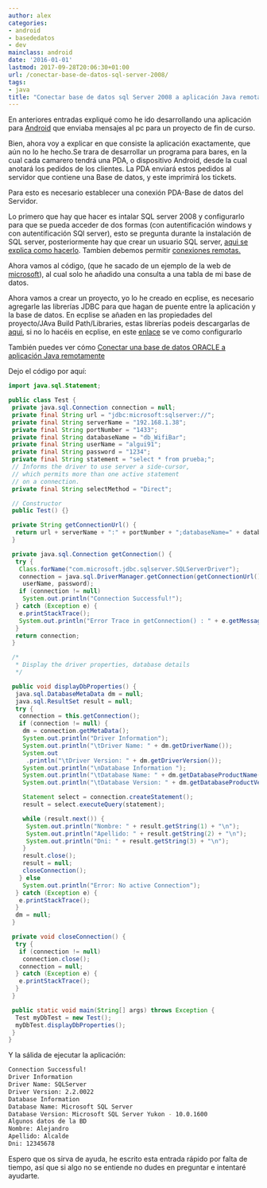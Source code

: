```yaml
---
author: alex
categories:
- android
- basededatos
- dev
mainclass: android
date: '2016-01-01'
lastmod: 2017-09-28T20:06:30+01:00
url: /conectar-base-de-datos-sql-server-2008/
tags:
- java
title: "Conectar base de datos sql Server 2008 a aplicación Java remotamente"
---
```


En anteriores entradas expliqué como he ido desarrollando una aplicación para [Android](/curso-programacion-android/ "Curso de programación en Android") que enviaba mensajes al pc para un proyecto de fin de curso.

Bien, ahora voy a explicar en que consiste la aplicación exactamente, que aún no lo he hecho.Se trara de desarrollar un programa para bares, en la cual cada camarero tendrá una PDA, o dispositivo Android, desde la cual anotará los pedidos de los clientes. La PDA enviará estos pedidos al servidor que contiene una Base de datos, y este imprimirá los tickets.

Para esto es necesario establecer una conexión PDA-Base de datos del Servidor.

<!--more--><!--ad-->

Lo primero que hay que hacer es intalar SQL server 2008 y configurarlo para que se pueda acceder de dos formas (con autentificación windows y con autentificación SQl server), esto se pregunta durante la instalación de SQL server, posteriormente hay que crear un usuario SQL server, [aqui se explica como hacerlo][2]. Tambien debemos permitir [conexiones remotas.][3]

Ahora vamos al código, (que he sacado de un ejemplo de la web de [microsoft][4]), al cual solo he añadido una consulta a una tabla de mi base de datos.

Ahora vamos a crear un proyecto, yo lo he creado en ecplise, es necesario agregarle las librerías JDBC para que hagan de puente entre la aplicación y la base de datos. En ecplise se añaden en las propiedades del proyecto/JAva Build Path/Libraries, estas librerías podeis descargarlas de [aqui][5], si no lo hacéis en ecplise, en este [enlace][6] se ve como configurarlo

También puedes ver cómo <a href="/conectar-base-de-datos-oracle/">Conectar una base de datos ORACLE a aplicación Java remotamente</a>

Dejo el código por aquí:

```java
import java.sql.Statement;

public class Test {
 private java.sql.Connection connection = null;
 private final String url = "jdbc:microsoft:sqlserver://";
 private final String serverName = "192.168.1.38";
 private final String portNumber = "1433";
 private final String databaseName = "db_WifiBar";
 private final String userName = "algui91";
 private final String password = "1234";
 private final String statement = "select * from prueba;";
 // Informs the driver to use server a side-cursor,
 // which permits more than one active statement
 // on a connection.
 private final String selectMethod = "Direct";

 // Constructor
 public Test() {}

 private String getConnectionUrl() {
  return url + serverName + ":" + portNumber + ";databaseName=" + databaseName + ";selectMethod=" + selectMethod + ";";
 }

 private java.sql.Connection getConnection() {
  try {
   Class.forName("com.microsoft.jdbc.sqlserver.SQLServerDriver");
   connection = java.sql.DriverManager.getConnection(getConnectionUrl(),
    userName, password);
   if (connection != null)
    System.out.println("Connection Successful!");
  } catch (Exception e) {
   e.printStackTrace();
   System.out.println("Error Trace in getConnection() : " + e.getMessage());
  }
  return connection;
 }

 /*
  * Display the driver properties, database details
  */

 public void displayDbProperties() {
  java.sql.DatabaseMetaData dm = null;
  java.sql.ResultSet result = null;
  try {
   connection = this.getConnection();
   if (connection != null) {
    dm = connection.getMetaData();
    System.out.println("Driver Information");
    System.out.println("\tDriver Name: " + dm.getDriverName());
    System.out
     .println("\tDriver Version: " + dm.getDriverVersion());
    System.out.println("\nDatabase Information ");
    System.out.println("\tDatabase Name: " + dm.getDatabaseProductName());
    System.out.println("\tDatabase Version: " + dm.getDatabaseProductVersion());

    Statement select = connection.createStatement();
    result = select.executeQuery(statement);

    while (result.next()) {
     System.out.println("Nombre: " + result.getString(1) + "\n");
     System.out.println("Apellido: " + result.getString(2) + "\n");
     System.out.println("Dni: " + result.getString(3) + "\n");
    }
    result.close();
    result = null;
    closeConnection();
   } else
    System.out.println("Error: No active Connection");
  } catch (Exception e) {
   e.printStackTrace();
  }
  dm = null;
 }

 private void closeConnection() {
  try {
   if (connection != null)
    connection.close();
   connection = null;
  } catch (Exception e) {
   e.printStackTrace();
  }
 }

 public static void main(String[] args) throws Exception {
  Test myDbTest = new Test();
  myDbTest.displayDbProperties();
 }
}
```

Y la sálida de ejecutar la aplicación:

```bash
Connection Successful!
Driver Information
Driver Name: SQLServer
Driver Version: 2.2.0022
Database Information
Database Name: Microsoft SQL Server
Database Version: Microsoft SQL Server Yukon - 10.0.1600
Algunos datos de la BD
Nombre: Alejandro
Apellido: Alcalde
Dni: 12345678
```

Espero que os sirva de ayuda, he escrito esta entrada rápido por falta de tiempo, así que si algo no se entiende no dudes en preguntar e intentaré ayudarte.

 [2]: http://kbase.gfi.com/showarticle.asp?id=KBID002804
 [3]: http://www.blogdemegastar.com/2010/09/pasos-para-configurar-sql-server-2008.html
 [4]: http://support.microsoft.com/kb/313100
 [5]: http://www.akadia.com/download/documents/sqlsrv_jdbc.tar.gz
 [6]: http://www.akadia.com/services/sqlsrv_jdbc.html
